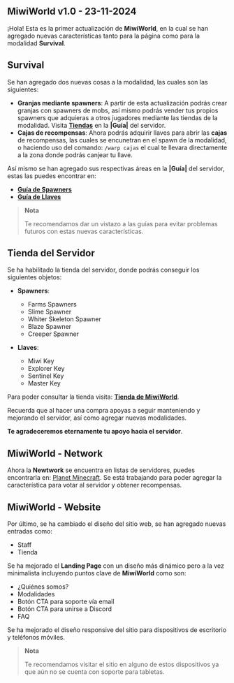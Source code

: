 ## MiwiWorld v1.0 - 23-11-2024

¡Hola! Esta es la primer actualización de **MiwiWorld**, en la cual se han agregado nuevas características tanto para la página como para la modalidad **Survival**.

## Survival

Se han agregado dos nuevas cosas a la modalidad, las cuales son las siguientes:

- **Granjas mediante spawners**: A partir de esta actualización podrás crear granjas con spawners de mobs, así mismo podrás vender tus propios spawners que adquieras a otros jugadores mediante las tiendas de la modalidad. Visita [**Tiendas**](/guide/stores) en la **|Guía|** del servidor.
- **Cajas de recompensas**: Ahora podrás adquirir llaves para abrir las **cajas** de recompensas, las cuales se encunetran en el spawn de la modalidad, o haciendo uso del comando: `/warp cajas` el cual te llevara directamente a la zona donde podrás canjear tu llave.

Así mismo se han agregado sus respectivas áreas en la **|Guía|** del servidor, estas las puedes encontrar en:

- [**Guía de Spawners**](/guide/spawners)
- [**Guía de Llaves**](/guide/keys)

> **Nota**
>
> Te recomendamos dar un vistazo a las guías para evitar problemas futuros con estas nuevas características.

## Tienda del Servidor

Se ha habilitado la tienda del servidor, donde podrás conseguir los siguientes objetos:

- **Spawners**:
  -  Farms Spawners
  - Slime Spawner
  - Whiter Skeleton Spawner
  - Blaze Spawner
  - Creeper Spawner

- **Llaves**:
  - Miwi Key
  - Explorer Key
  - Sentinel Key
  - Master Key

Para poder consultar la tienda visita: [**Tienda de MiwiWorld**](https://store.miwi.world/).

Recuerda que al hacer una compra apoyas a seguir manteniendo y mejorando el servidor, así como agregar nuevas modalidades.

**Te agradeceremos eternamente tu apoyo hacia el servidor**.

## MiwiWorld - Network

Ahora la **Newtwork** se encuentra en listas de servidores, puedes encontrarla en: [Planet Minecraft](https://www.planetminecraft.com/). Se está trabajando para poder agregar la característica para votar al servidor y obtener recompensas.

## MiwiWorld - Website

Por último, se ha cambiado el diseño del sitio web, se han agregado nuevas entradas como:

- Staff
- Tienda

Se ha mejorado el **Landing Page** con un diseño más dinámico pero a la vez minimalista incluyendo puntos clave de **MiwiWorld** como son:

- ¿Quiénes somos?
- Modalidades
- Botón CTA para soporte vía email
- Botón CTA para unirse a Discord
- FAQ

Se ha mejorado el diseño responsive del sitio para dispositivos de escritorio y teléfonos móviles.

> **Nota**
>
> Te recomendamos visitar el sitio en alguno de estos dispositivos ya que aún no se cuenta con soporte para tabletas.
